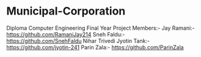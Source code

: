 # Municipal-Corporation
Diploma Computer Engineering Final Year Project
Members:-
Jay Ramani:- https://github.com/RamaniJay214
Sneh Faldu:- https://github.com/SnehFaldu
Nihar Trivedi
Jyotin Tank:- https://github.com/jyotin-241
Parin Zala:- https://github.com/ParinZala
